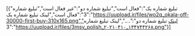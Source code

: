 [{"تبلیغ شماره یک":"فعال است","تبلیغ شماره دو":"غیر فعال است","تبلیغ شماره 3":"فعال است","لینک تبلیغ شماره یک":"https://uupload.ir/files/wo2q_okala-off-30000-first-buy-310x165.png","لینک تبلیغ شماره دو":"....","لینک تبلیغ شماره 3":"https://uupload.ir/files/3msv_polish_۲۰۲۱۰۴۱۰_۱۳۴۷۴۴۲۶۸.png"}]
